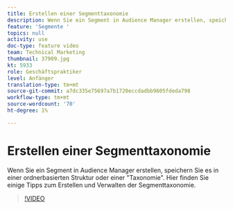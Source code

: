 ```yaml
---
title: Erstellen einer Segmenttaxonomie
description: Wenn Sie ein Segment in Audience Manager erstellen, speichern Sie es in einer ordnerbasierten Struktur oder einer "Taxonomie". Hier finden Sie einige Tipps zum Erstellen und Verwalten der Segmenttaxonomie.
feature: 'Segmente '
topics: null
activity: use
doc-type: feature video
team: Technical Marketing
thumbnail: 37909.jpg
kt: 5933
role: Geschäftspraktiker
level: Anfänger
translation-type: tm+mt
source-git-commit: a7dc335e75697a7b1720eccdadbb9605fdeda798
workflow-type: tm+mt
source-wordcount: '70'
ht-degree: 1%

---
```



# Erstellen einer Segmenttaxonomie

Wenn Sie ein Segment in Audience Manager erstellen, speichern Sie es in einer ordnerbasierten Struktur oder einer &quot;Taxonomie&quot;. Hier finden Sie einige Tipps zum Erstellen und Verwalten der Segmenttaxonomie.

>[!VIDEO](https://video.tv.adobe.com/v/37909/?quality=12&learn=on)
